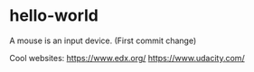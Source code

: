 # hello-world

A mouse is an input device. (First commit change)

Cool websites:
https://www.edx.org/
https://www.udacity.com/
